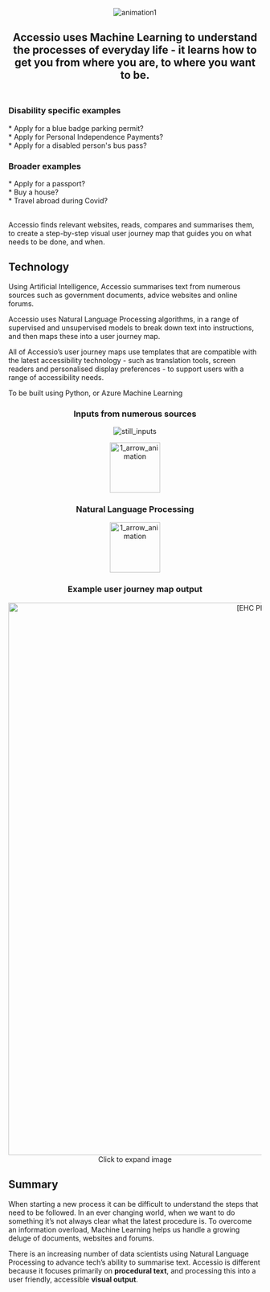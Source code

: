 <p align="center">
<img src="https://media.giphy.com/media/IIWi4Qwtl5mM9JbMF4/giphy.gif" alt="animation1" />
</p>

<h2 align="center"> Accessio uses Machine Learning to understand the processes of everyday life - it learns how to get you from where you are, to where you want to be.<br><br></h2>
 
<h3>Disability specific examples</h3>
* Apply for a blue badge parking permit?<br>
* Apply for Personal Independence Payments?<br>
* Apply for a disabled person's bus pass?
 
<h3>Broader examples</h3>
* Apply for a passport?<br>
* Buy a house?<br>
* Travel abroad during Covid?<br><br>
 
Accessio finds relevant websites, reads, compares and summarises them, to create a step-by-step visual user journey map that guides you on what needs to be done, and when.
 
<h2>Technology</h2>

Using Artificial Intelligence, Accessio summarises text from numerous sources such as government documents, advice websites and online forums. 
 
Accessio uses Natural Language Processing algorithms, in a range of supervised and unsupervised models to break down text into instructions, and then maps these into a user journey map.
 
All of Accessio’s user journey maps use templates that are compatible with the latest accessibility technology - such as translation tools, screen readers and personalised display preferences - to support users with a range of accessibility needs.

To be built using Python, or Azure Machine Learning

<h3 align="center">Inputs from numerous sources</h3>
<p align="center"> <img src="https://user-images.githubusercontent.com/61777002/145080251-c1dce432-3f66-421c-bb81-411570b62076.png" alt="still_inputs" /> </p>
<p align="center"> <img width="100" src="https://media.giphy.com/media/5hPaYPGQYJR3hs7Qe3/giphy.gif" alt="1_arrow_animation" /> </p>
<h3 align="center">Natural Language Processing</h3>
<p align="center"> <img width="100" src="https://media.giphy.com/media/5hPaYPGQYJR3hs7Qe3/giphy.gif" alt="1_arrow_animation" /> </p>
<h3 align="center">Example user journey map output</h3>
<p align="center"><img width="1100" alt="[EHC Plan Application Process]" src="https://user-images.githubusercontent.com/61777002/145069264-c4410ab9-953c-4dbe-b0f8-2e536fd741d7.png"> Click to expand image </p>

<h2>Summary</h2>
 
When starting a new process it can be difficult to understand the steps that need to be followed. In an ever changing world, when we want to do something it’s not always clear what the latest procedure is. To overcome an information overload, Machine Learning helps us handle a growing deluge of documents, websites and forums.
 
There is an increasing number of data scientists using Natural Language Processing to advance tech’s ability to summarise text. Accessio is different because it focuses primarily on **procedural text**, and processing this into a user friendly, accessible **visual output**.
